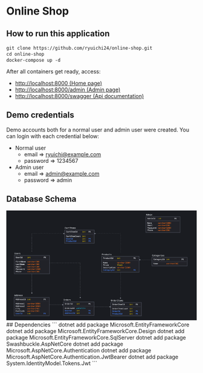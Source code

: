# Online Shop

## How to run this application
```
git clone https://github.com/ryuichi24/online-shop.git
cd online-shop
docker-compose up -d
```
After all containers get ready, access:
- [http://localhost:8000 (Home page)](http://localhost:8000)
- [http://localhost:8000/admin (Admin page)](http://localhost:8000/admin)
- [http://localhost:8000/swagger (Api documentation)](http://localhost:8000/swagger)

## Demo credentials
Demo accounts both for a normal user and admin user were created. You can login with each credential below:

- Normal user
    - email => ryuichi@example.com
    - password => 1234567
- Admin user
    - email => admin@example.com
    - password => admin

## Database Schema
<img width="550" alt="home" src="./images-readme/database_model.png">
## Dependencies
```
dotnet add package Microsoft.EntityFrameworkCore
dotnet add package Microsoft.EntityFrameworkCore.Design
dotnet add package Microsoft.EntityFrameworkCore.SqlServer
dotnet add package Swashbuckle.AspNetCore
dotnet add package Microsoft.AspNetCore.Authentication
dotnet add package Microsoft.AspNetCore.Authentication.JwtBearer
dotnet add package System.IdentityModel.Tokens.Jwt
```
